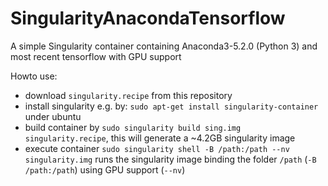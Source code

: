 # SingularityAnacondaTensorflow

A simple Singularity container containing Anaconda3-5.2.0 (Python 3) and most recent tensorflow with GPU support 

Howto use:

* download `singularity.recipe` from this repository
* install singularity e.g. by: `sudo apt-get install singularity-container` under ubuntu
* build container by `sudo singularity build sing.img singularity.recipe`, this will generate a ~4.2GB singularity image
* execute container `sudo singularity shell -B /path:/path --nv singularity.img` runs the singularity image binding the folder `/path` (`-B /path:/path`) using GPU support (`--nv`)
